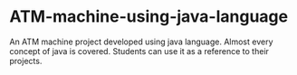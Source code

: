 # ATM-machine-using-java-language
An ATM machine project developed using java language. Almost every concept of java is covered. Students can use it as a reference to their projects.

